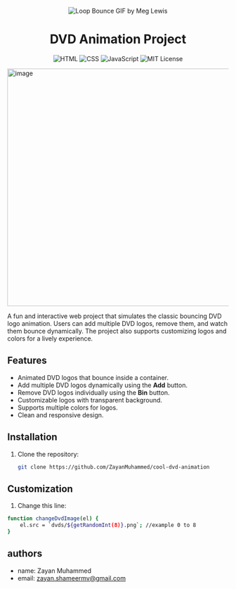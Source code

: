 <div align="center">

![Loop Bounce GIF by Meg Lewis](https://github.com/user-attachments/assets/3986a588-799c-4e4d-a636-4ce934684749)



# DVD Animation Project


   
![HTML](https://img.shields.io/badge/HTML-E34F26?style=flat-square&logo=html5&logoColor=white)
![CSS](https://img.shields.io/badge/CSS-1572B6?style=flat-square&logo=css3&logoColor=white)
![JavaScript](https://img.shields.io/badge/JavaScript-F7DF1E?style=flat-square&logo=javascript&logoColor=black)
![MIT License](https://img.shields.io/badge/License-MIT-green?style=flat-square)

</div>
</p>

<img width="1282" height="540" alt="image" src="https://github.com/user-attachments/assets/f8523c9a-3192-495a-bfb2-5b2e1e0984cd" />


A fun and interactive web project that simulates the classic bouncing DVD logo animation. Users can add multiple DVD logos, remove them, and watch them bounce dynamically. The project also supports customizing logos and colors for a lively experience.

## Features

- Animated DVD logos that bounce inside a container.
- Add multiple DVD logos dynamically using the **Add** button.
- Remove DVD logos individually using the **Bin** button.
- Customizable logos with transparent background.
- Supports multiple colors for logos.
- Clean and responsive design.


## Installation

1. Clone the repository:  
   ```bash
   git clone https://github.com/ZayanMuhammed/cool-dvd-animation
   ```

## Customization

1. Change this line:
```bash
function changeDvdImage(el) {
    el.src = `dvds/${getRandomInt(8)}.png`; //example 0 to 8
}
```

## authors

- name: Zayan Muhammed
- email: zayan.shameermv@gmail.com
